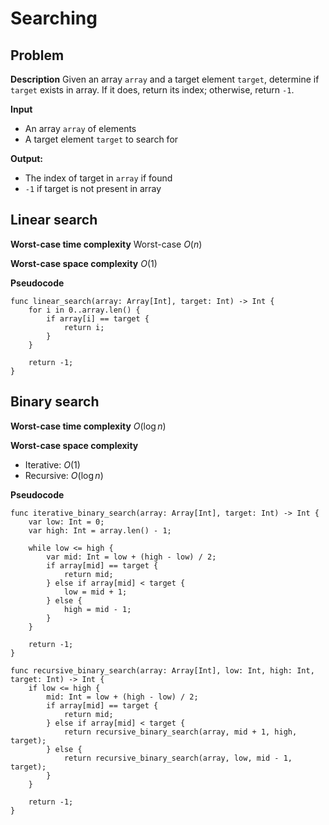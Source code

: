 # Searching

## Problem

**Description**
Given an array `array` and a target element `target`, determine if `target` exists in array. If it does, return its index; otherwise, return `-1`.

**Input**
- An array `array` of elements
- A target element `target` to search for

**Output:**
- The index of target in `array` if found
- `-1` if target is not present in array

## Linear search

**Worst-case time complexity**
Worst-case $O(n)$

**Worst-case space complexity**
$O(1)$

**Pseudocode**
```
func linear_search(array: Array[Int], target: Int) -> Int {
    for i in 0..array.len() {
        if array[i] == target {
            return i;
        }
    }
    
    return -1;
}
```

## Binary search

**Worst-case time complexity**
$O(\log n)$

**Worst-case space complexity**
- Iterative: $O(1)$ 
- Recursive: $O(\log n)$

**Pseudocode**
```
func iterative_binary_search(array: Array[Int], target: Int) -> Int {
    var low: Int = 0;
    var high: Int = array.len() - 1;
    
    while low <= high {
        var mid: Int = low + (high - low) / 2;
        if array[mid] == target {
            return mid;
        } else if array[mid] < target {
            low = mid + 1;
        } else {
            high = mid - 1;
        }
    }

    return -1;
}
```

```
func recursive_binary_search(array: Array[Int], low: Int, high: Int, target: Int) -> Int {
    if low <= high {
        mid: Int = low + (high - low) / 2;
        if array[mid] == target {
            return mid;
        } else if array[mid] < target {
            return recursive_binary_search(array, mid + 1, high, target);
        } else {
            return recursive_binary_search(array, low, mid - 1, target);
        }
    }
    
    return -1;
}
```

